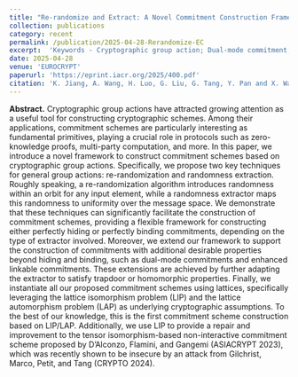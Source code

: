 ```yaml
---
title: "Re-randomize and Extract: A Novel Commitment Construction Framework Based on Group Actions"
collection: publications
category: recent
permalink: /publication/2025-04-28-Rerandomize-EC
excerpt:  'Keywords - Cryptographic group action; Dual-mode commitment; Homomorphic commitment; Lattice isomorphism problem'
date: 2025-04-28
venue: 'EUROCRYPT'
paperurl: 'https://eprint.iacr.org/2025/400.pdf'
citation: 'K. Jiang, A. Wang, H. Luo, G. Liu, G. Tang, Y. Pan and X. Wang. Re-randomize and Extract: A Novel Commitment Construction Framework Based on Group Actions. In: Fehr, S., Fouque, PA. (eds) Advances in Cryptology – EUROCRYPT 2025. EUROCRYPT 2025. Lecture Notes in Computer Science, vol 15602. Springer, Cham. https://doi.org/10.1007/978-3-031-91124-8_5'
---
```

**Abstract.** Cryptographic group actions have attracted growing attention as a useful tool for constructing cryptographic schemes. Among their applications, commitment schemes are particularly interesting as fundamental primitives, playing a crucial role in protocols such as zero-knowledge proofs, multi-party computation, and more.
In this paper, we introduce a novel framework to construct commitment schemes based on cryptographic group actions. Specifically, we propose two key techniques for general group actions: re-randomization and randomness extraction. Roughly speaking, a re-randomization algorithm introduces randomness within an orbit for any input element, while a randomness extractor maps this randomness to uniformity over the message space. We demonstrate that these techniques can significantly facilitate the construction of commitment schemes, providing a flexible framework for constructing either perfectly hiding or perfectly binding commitments, depending on the type of extractor involved. Moreover, we extend our framework to support the construction of commitments with additional desirable properties beyond hiding and binding, such as dual-mode commitments and enhanced linkable commitments. These extensions are achieved by further adapting the extractor to satisfy trapdoor or homomorphic properties. Finally, we instantiate all our proposed commitment schemes using lattices, specifically leveraging the lattice isomorphism problem (LIP) and the lattice automorphism problem (LAP) as underlying cryptographic assumptions. To the best of our knowledge, this is the first commitment scheme construction based on LIP/LAP. Additionally, we use LIP to provide a repair and improvement to the tensor isomorphism-based non-interactive commitment scheme proposed by D’Alconzo, Flamini, and Gangemi (ASIACRYPT 2023), which was recently shown to be insecure by an attack from Gilchrist, Marco, Petit, and Tang (CRYPTO 2024).